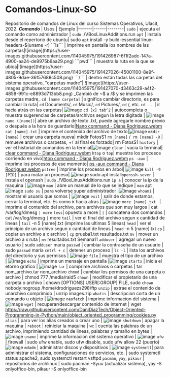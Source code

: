 # Comandos-Linux-SO
Repositorio de comandos de Linux del curso Sistemas Operativos, Ulacit, 2022.
***Comando*** | Usos | Ejemplo
|-------|------|--------|
```sudo``` | ejecuta el comando como administrador | ```sudo``` ./VBoxLinuxAdditions.run
```apt``` | instala desde el repertorio de ubuntu| sudo ```apt``` install -y build-essential linux-headers-$(uname -r)
```ls``` | imprime en pantalla los nombres de las carpetas|![image](https://user-images.githubusercontent.com/114045975/191426987-6f1f2adc-147a-4900-aa24-de9975b6aa29.png)
```pwd``` | muestra la ruta en la que se ubica|![image](https://user-images.githubusercontent.com/114045975/191427026-45001100-8e9f-4805-9dae-36f57688c508.png)
```/``` | dentro están todas las carpetas del sistema operativo, "carpetas madre"| ![image](https://user-images.githubusercontent.com/114045975/191427070-d3463c29-a4f2-4858-991c-e8893d713bb8.png) _Cambió de ~$ a /$ y se imprimen las carpetas madre_
```cd [name carpeta]``` | significa cambiar directorio, es para cambiar la ruta| ```cd``` Documents/, ```cd``` Music/, ```cd``` Pictures/, ```cd``` /, etc.
```cd .. ```| ir hacia atrás en las carpetas| ![image](https://user-images.githubusercontent.com/114045975/191427408-129c3428-bb62-4d4b-8d16-87aea6e3b51d.png)
```cd [x] tab^2``` | autocompleta o muestra sugerencias de carpetas/archivos segun la letra digitada | ![image](https://user-images.githubusercontent.com/114045975/191427225-fb44940d-f992-4406-9b94-fb72929e933e.png)
```nano ([name])```| abre un archivo de texto .txt, puede agregarle nombre previo o después a la hora de guardarlo|[Nano command - Diana Rodriguez.webm](https://user-images.githubusercontent.com/114045975/191427576-d46cf8e9-c930-46d3-9c67-d6fa56c5956d.webm)
```cat [name].txt``` | imprime el contenido del archivo de texto|![image](https://user-images.githubusercontent.com/114045975/192120525-4b14ddda-1bb6-4860-952a-95146f80eb6e.png)
```mkdir [name]``` | crear una carpeta nueva| mkdir FotosS1
```rm [name]``` /``` rm [name] -R``` | remueve archivos o carpetas, +```f``` al final es forzado| rm FotosS1
```history``` | ver el historial de comandos en la termial|![image](https://user-images.githubusercontent.com/114045975/192120793-836944c1-1d86-4f2a-883d-0ac6b4a84c2b.png)
```clear``` | vacia la terminal| [clear command - Diana Rodriguez.webm](https://user-images.githubusercontent.com/114045975/192121086-b1753874-d6df-424c-b6b1-4c48a0a74c2d.webm)
```htop``` o ```top```| muestra los procesos corriendo en vivo|[htop command - Diana Rodriguez.webm](https://user-images.githubusercontent.com/114045975/192121092-0eb2fa8a-77cc-4bd7-b35f-13994d75ea25.webm)
```ps -aux``` | imprime los procesos de ese momento| [ps -aux command - Diana Rodriguez.webm](https://user-images.githubusercontent.com/114045975/192121161-92a7cbe7-0867-44f2-b9bd-784d45b1e1f4.webm)
```pstree``` | imprime los procesos en árbol| ![image](https://user-images.githubusercontent.com/114045975/192121185-2ae33390-9c15-4a64-aa45-b741c51e861d.png)
```kill -9 [PID]``` | para matar un proceso| ![image](https://user-images.githubusercontent.com/114045975/192121211-56b7f054-360b-4fae-81db-33f7d5746b50.png)
sudo apt install```openssh-sever``` | instala el openssh | ```sudo``` ./VBoxLinuxAdditions.run
```ip a``` | conocer la ip de la maquina | ![image](https://user-images.githubusercontent.com/114045975/206023094-f5d12faf-399e-4497-bb8d-b81ceb867118.png)
```man``` | abre un manual de lo que se indique | ```man``` apt ![image](https://user-images.githubusercontent.com/114045975/206005741-8c2381ac-a775-4332-bad8-b92433d292ce.png)
```sudo su``` | para volverse super administrador |![image](https://user-images.githubusercontent.com/114045975/206005983-3e9b65e9-e29c-411a-b08b-7cf7e6d8ec76.png)
```whoami``` | mostrar el usuario que somos | ![image](https://user-images.githubusercontent.com/114045975/206006258-70eb41b9-15e7-4387-a638-2511c015d404.png)
```exit``` | salir de donde estamos, cerrar la terminal, etc. Es como ir hacia atras | ![image](https://user-images.githubusercontent.com/114045975/206006495-03e5b2fa-c7c6-40b2-896e-0fd64e4fda3a.png)
```more [name].txt ``` | imprime el contenido del archivo, para archivos que son muy largos | cat /var/log/dmesg ```| more```
```less```| opuesto a more |
```|``` | concatena dos comandos | cat /var/log/dmesg ```|``` more
```tail``` | ver el final del archivo segun x cantidad de lineas | ```tail``` -n 5 [name].txt (imprime las ultimas 5 lineas)
```head``` | ver el principio de un archivo segun x cantidad de lineas | ```head``` -n 5 [name].txt
```cp``` | copiar un archivo a x archivo | ```cp``` prueba1.txt resultados.txt
```mv``` | mover un archivo a x ruta | ```mv``` resultados.txt Semana11
```adduser``` | agregar un nuevo usuario | sudo ```adduser``` maria
```passwd``` | cambiar la contraseña de un usuario | sudo ```passwd``` maria
```cntrl + c``` | detener un proceso | 
```ls -l``` | lista los archivos del directorio y sus permisos | ![image](https://user-images.githubusercontent.com/114045975/206014425-a3b5592b-0d8a-478e-b162-5d628748f338.png)
```file``` | muestra el tipo de un archivo | ![image](https://user-images.githubusercontent.com/114045975/206014816-e73d4feb-2461-40aa-9d1b-80455d48303b.png)
```echo``` | imprime un mensaje en pantalla |![image](https://user-images.githubusercontent.com/114045975/206015102-0697d1c5-ef50-4e62-914f-fec58768b5f4.png)
```startx``` | inicia el etorno grafico | ![image](https://user-images.githubusercontent.com/114045975/206015700-8afd3e44-1b21-4805-bc93-89675bc30eb0.png)
```tar``` | comprime archivos o carpetas | tar nom_archivo.tar nom_archivo
```chmod``` | cambiar los permisos de una carpeta o archivo | chmod 777 /media/raid5
```chown``` | modificar el propietario de una carpeta o archivo | chown [OPTIONS] USER[:GROUP] FILE, sudo ```chown``` nobody:nogroup /home/drodriguezs298/ftp
```unzip``` | extrae el contenido de unarchivo comprimido | unzip images.zip
```whatis``` | descripcion corta de un comando u objeto | ![image](https://user-images.githubusercontent.com/114045975/206018506-9a6776fd-e7a1-4b10-b604-8b5b36e7942b.png)
```neofetch``` | imprime informacion del sistema | ![image](https://user-images.githubusercontent.com/114045975/206018695-265933bd-a6d0-42b8-b5e3-bd6f7ecb298b.png)
```wget``` | recuperar/descargar contenido de internet | wget https://raw.githubusercontent.com/DaniDiazTech/Object-Oriented-Programming-in-Python/main/object_oriented_programming/cookies.py
```alias``` | para ver los alias creados o crear uno | ![image](https://user-images.githubusercontent.com/114045975/206019371-655b4b68-ead8-452e-9486-6ef633ad19c3.png)
```shutdown``` | apagar la maquina |
```reboot``` | reiniciar la maquina |
```wc``` | cuenta las palabras de un archivo, imprimiendo cantidad de lineas, palabras y tamaño en bytes | ![image](https://user-images.githubusercontent.com/114045975/206019970-55b3e168-079f-4458-8bb9-13a01b105bab.png)
```uname``` | imprime la informacion del sistema operativo | ![image](https://user-images.githubusercontent.com/114045975/206020502-24ecc2b1-8f86-499e-a34b-18fa3c5badbe.png)
```ufw``` | firewall | sudo ufw enable, sudo ufw disable, sudo ufw allow 22 (puerto) ![image](https://user-images.githubusercontent.com/114045975/206023503-81972475-593a-4adc-899f-84ee1da8f403.png)
```mdadm``` | administrar discos y dispositivos | ![image](https://user-images.githubusercontent.com/114045975/206021337-c59e8d3a-7068-4f78-b63c-0d315504b106.png)
```systemctl```| para administrar el sistema, configuraciones de servicios, etc. | sudo systemctl status apache2, sudo systemctl restart vsftpd
```pacman```, ```yay```, ```pikaur``` | repositorios de archlinux | sudo pacman -Syuu (actualizar sistema), yay -S onlyoffice-bin, pikaur -S onlyoffice-bin
